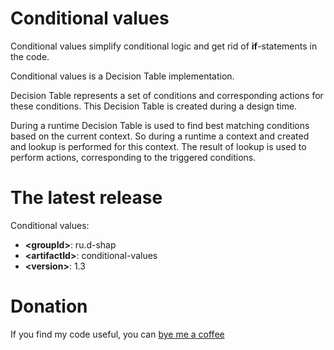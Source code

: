 # Conditional values
Conditional values simplify conditional logic and get rid of **if**-statements in the code.

Conditional values is a Decision Table implementation.

Decision Table represents a set of conditions and corresponding actions for these conditions.
This Decision Table is created during a design time.

During a runtime Decision Table is used to find best matching conditions based on the current context.
So during a runtime a context and created and lookup is performed for this context.
The result of lookup is used to perform actions, corresponding to the triggered conditions.

# The latest release
Conditional values:
* **&lt;groupId&gt;**: ru.d-shap
* **&lt;artifactId&gt;**: conditional-values
* **&lt;version&gt;**: 1.3

# Donation
If you find my code useful, you can [bye me a coffee](https://www.paypal.me/dshapovalov)
